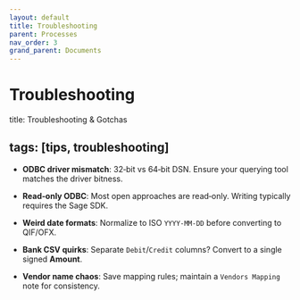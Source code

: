 ```yaml
---
layout: default
title: Troubleshooting
parent: Processes
nav_order: 3
grand_parent: Documents
---
```


# Troubleshooting

title: Troubleshooting & Gotchas

## tags: [tips, troubleshooting]

- **ODBC driver mismatch**: 32‑bit vs 64‑bit DSN. Ensure your querying tool matches the driver bitness.

- **Read‑only ODBC**: Most open approaches are read‑only. Writing typically requires the Sage SDK.

- **Weird date formats**: Normalize to ISO `YYYY‑MM‑DD` before converting to QIF/OFX.

- **Bank CSV quirks**: Separate `Debit`/`Credit` columns? Convert to a single signed **Amount**.

- **Vendor name chaos**: Save mapping rules; maintain a `Vendors Mapping` note for consistency.

